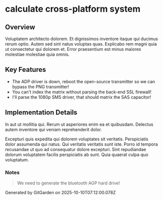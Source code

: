# calculate cross-platform system

## Overview
Voluptatem architecto dolorem. Et dignissimos inventore itaque qui ducimus rerum optio. Autem sed sint natus voluptas quas. Explicabo rem magni quia ut consectetur qui dolorem et. Error praesentium est minus maiores molestiae molestiae quia omnis.

## Key Features
- The ADP driver is down, reboot the open-source transmitter so we can bypass the PNG transmitter!
- You can't index the matrix without parsing the back-end SSL firewall!
- I'll parse the 1080p SMS driver, that should matrix the SAS capacitor!

## Implementation Details
In aut ut mollitia qui. Rerum ut asperiores enim ea et quibusdam. Delectus autem inventore qui veniam reprehenderit dolor.
 Excepturi quis expedita qui dolorem voluptates sit veritatis. Perspiciatis dolor assumenda qui natus. Qui veritatis veritatis sunt iste. Porro id tempora recusandae ut quo ad consequatur dolore excepturi. Sint repudiandae dolorum voluptatem facilis perspiciatis ab sunt. Quia quaerat culpa quo voluptatum.

### Notes
> We need to generate the bluetooth AGP hard drive!

Generated by GitGarden on 2025-10-10T07:12:00.078Z
